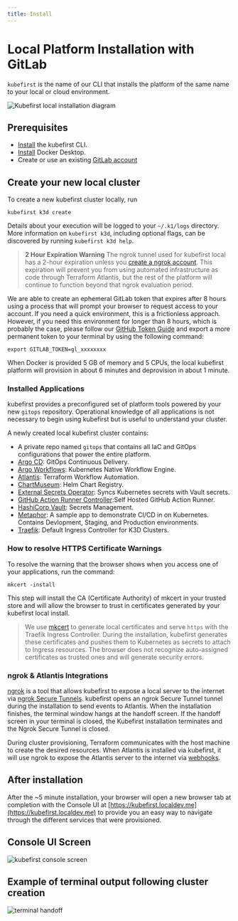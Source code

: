 ```yaml
---
title: Install
---
```


# Local Platform Installation with GitLab

`kubefirst` is the name of our CLI that installs the platform of the same name to your local or cloud environment.

![Kubefirst local installation diagram](../../../img/kubefirst/local/kubefirst-cluster-create.png)

## Prerequisites

- [Install](../overview.md#how-to-install-kubefirst-cli) the kubefirst CLI.
- [Install](https://docs.docker.com/get-docker/) Docker Desktop.
- Create or use an existing [GitLab account](https://gitlab.com)

## Create your new local cluster

To create a new kubefirst cluster locally, run

```shell
kubefirst k3d create
```

Details about your execution will be logged to your `~/.k1/logs` directory. More information on `kubefirst k3d`, including optional flags, can be discovered by running `kubefirst k3d help`.

<!-- TODO: [2.0] the above warning is being spiked actively to see if we can remove it from the system as a part of the 2.0 release. confirm when releasing. -->
> **2 Hour Expiration Warning**
> The ngrok tunnel used for kubefirst local has a 2-hour expiration unless you [create a ngrok account](https://dashboard.ngrok.com/signup). This expiration will prevent you from using automated infrastructure as code through Terraform Atlantis, but the rest of the platform will continue to function beyond that ngrok evaluation period.

We are able to create an ephemeral GitLab token that expires after 8 hours using a process that will prompt your browser to request access to your account. If you need a quick environment, this is a frictionless approach. However, if you need this environment for longer than 8 hours, which is probably the case, please follow our [GitHub Token Guide](../../../explore/gitlab-token.md) and export a more permanent token to your terminal by using the following command:

```shell
export GITLAB_TOKEN=gl_xxxxxxxx
```

When Docker is provided 5 GB of memory and 5 CPUs, the local kubefirst platform will provision in about 6 minutes and deprovision in about 1 minute.

### Installed Applications

kubefirst provides a preconfigured set of platform tools powered by your new `gitops` repository. Operational knowledge of all applications is not necessary to begin using kubefirst but is useful to understand your cluster.

A newly created local kubefirst cluster contains:

- A private repo named `gitops` that contains all IaC and GitOps configurations that power the entire platform.
- [Argo CD](https://github.com/argoproj/argo-cd): GitOps Continuous Delivery.
- [Argo Workflows](https://argoproj.github.io/argo-workflows/): Kubernetes Native Workflow Engine.
- [Atlantis](https://www.runatlantis.io/): Terraform Workflow Automation.
- [ChartMuseum](https://github.com/helm/chartmuseum): Helm Chart Registry.
- [External Secrets Operator](https://github.com/external-secrets/external-secrets): Syncs Kubernetes secrets with Vault secrets.
- [GitHub Action Runner Controller](https://github.com/actions/actions-runner-controller):Self Hosted GitHub Action Runner.
- [HashiCorp Vault](https://github.com/hashicorp/vault): Secrets Management.
- [Metaphor](https://github.com/kubefirst/metaphor-frontend-template): A sample app to demonstrate CI/CD in on Kubernetes. Contains Devlopment, Staging, and Production environments.
- [Traefik](https://github.com/traefik/traefik): Default Ingress Controller for K3D Clusters.

### How to resolve HTTPS Certificate Warnings

To resolve the warning that the browser shows when you access one of your applications, run the command:

```shell
mkcert -install
```

This step will install the CA (Certificate Authority) of mkcert in your trusted store and will allow the browser to trust in certificates generated by your kubefirst local install.

> We use [mkcert](https://github.com/FiloSottile/mkcert) to generate local certificates and serve `https` with the Traefik Ingress Controller. During the installation, kubefirst generates these certificates and pushes them to Kubernetes as secrets to attach to Ingress resources. The browser does not recognize auto-assigned certificates as trusted ones and will generate security errors.

### ngrok & Atlantis Integrations

<!-- TODO: 2.0 - check the legitimacy of the above before releasing docs -->
[ngrok](https://ngrok.com/) is a tool that allows kubefirst to expose a local server to the internet via [ngrok Secure Tunnels](https://ngrok.com/docs/secure-tunnels/). kubefirst opens an ngrok Secure Tunnel tunnel during the installation to send events to Atlantis. When the installation finishes, the terminal window hangs at the handoff screen. If the handoff screen in your terminal is closed, the Kubefirst installation terminates and the Ngrok Secure Tunnel is closed.

During cluster provisioning, Terraform communicates with the host machine to create the desired resources. When Atlantis is installed via kubefirst, it will use ngrok to expose the Atlantis server to the internet via [webhooks](https://zapier.com/blog/what-are-webhooks/).

## After installation

After the ~5 minute installation, your browser will open a new browser tab at completion with the Console UI at [https://kubefirst.localdev.me](https://kubefirst.localdev.me) to provide you an easy way to navigate through the different services that were provisioned.

## Console UI Screen

<!-- TODO: [2.0] update with 2.0 console from local & GitLab -->
![kubefirst console screen](../../../img/kubefirst/local/console.png)

## Example of terminal output following cluster creation

![terminal handoff](../../../img/local/gitlab/handoff-screen.png)
